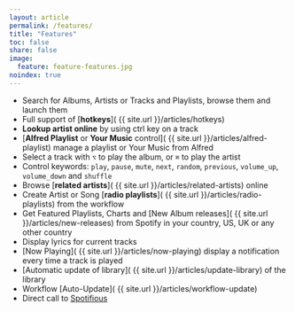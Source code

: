 ```yaml
---
layout: article
permalink: /features/
title: "Features"
toc: false
share: false
image:
  feature: feature-features.jpg
noindex: true
---
```


* Search for Albums, Artists or Tracks and Playlists, browse them and launch them
* Full support of [**hotkeys**]( {{ site.url }}/articles/hotkeys)
* **Lookup artist online** by using ctrl key on a track
* [**Alfred Playlist** or **Your Music** control]( {{ site.url }}/articles/alfred-playlist) manage a playlist or Your Music from Alfred
* Select a track with `⌥` to play the album, or `⌘` to play the artist
* Control keywords: `play`, `pause`, `mute`, `next`, `random`, `previous`, `volume_up`, `volume_down` and `shuffle`
* Browse [**related artists**]( {{ site.url }}/articles/related-artists) online
* Create Artist or Song [**radio playlists**]( {{ site.url }}/articles/radio-playlists) from the workflow
* Get Featured Playlists, Charts and [New Album releases]( {{ site.url }}/articles/new-releases) from Spotify in your country, US, UK or any other country
* Display lyrics for current tracks
* [Now Playing]( {{ site.url }}/articles/now-playing) display a notification every time a track is played
* [Automatic update of library]( {{ site.url }}/articles/update-library) of the library
* Workflow [Auto-Update]( {{ site.url }}/articles/workflow-update)
* Direct call to [Spotifious](http://www.alfredforum.com/topic/1644-spotifious-a-natural-spotify-controller-for-alfred)